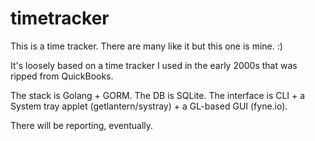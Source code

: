 # timetracker

This is a time tracker. There are many like it but this one is mine. :)

It's loosely based on a time tracker I used in the early 2000s that was ripped from QuickBooks.

The stack is Golang + GORM.
The DB is SQLite.
The interface is CLI + a System tray applet (getlantern/systray) + a GL-based GUI (fyne.io).

There will be reporting, eventually.
